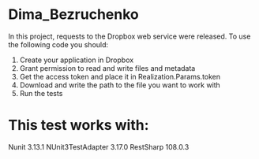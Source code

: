 # Dima_Bezruchenko

In this project, requests to the Dropbox web service were released.
To use the following code you should:
1. Create your application in Dropbox
2. Grant permission to read and write files and metadata
3. Get the access token and place it in Realization.Params.token 
4. Download and write the path to the file you want to work with
5. Run the tests

# This test works with:
Nunit 3.13.1
NUnit3TestAdapter 3.17.0
RestSharp 108.0.3
